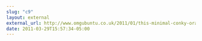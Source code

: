 ```yaml
---
slug: "c9"
layout: external
external_url: http://www.omgubuntu.co.uk/2011/01/this-minimal-conky-orange-would-look-great-on-any-desktop/
date: 2011-03-29T15:57:34-05:00
---
```

